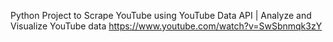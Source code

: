  Python Project to Scrape YouTube using YouTube Data API | Analyze and Visualize YouTube data 
https://www.youtube.com/watch?v=SwSbnmqk3zY